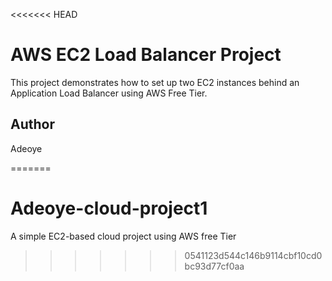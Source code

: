 <<<<<<< HEAD
# AWS EC2 Load Balancer Project

This project demonstrates how to set up two EC2 instances behind an Application Load Balancer using AWS Free Tier.

## Author
Adeoye

=======
# Adeoye-cloud-project1
A simple EC2-based cloud project using AWS free Tier
>>>>>>> 0541123d544c146b9114cbf10cd0bc93d77cf0aa
